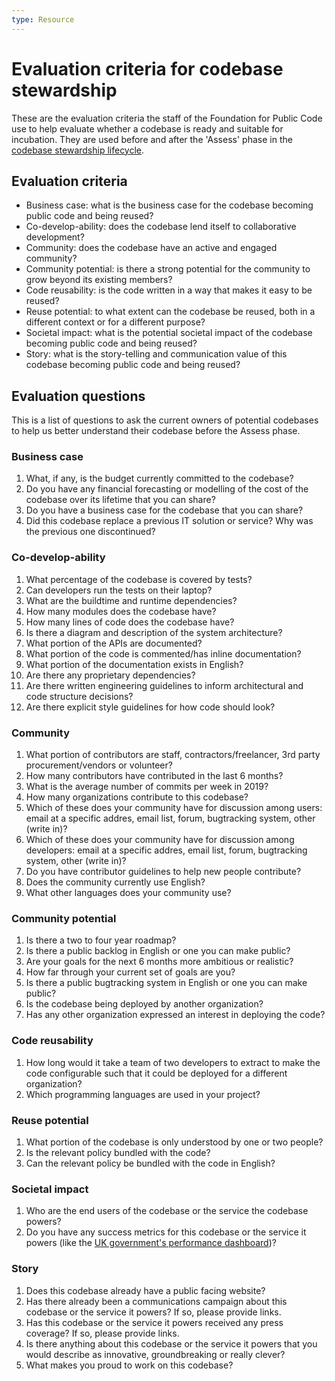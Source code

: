 ```yaml
---
type: Resource
---
```


# Evaluation criteria for codebase stewardship

These are the evaluation criteria the staff of the Foundation for Public Code use to help evaluate whether a codebase is ready and suitable for incubation. They are used before and after the 'Assess' phase in the [codebase stewardship lifecycle](lifecycle.md).

## Evaluation criteria

* Business case: what is the business case for the codebase becoming public code and being reused?
* Co-develop-ability: does the codebase lend itself to collaborative development?
* Community: does the codebase have an active and engaged community?
* Community potential: is there a strong potential for the community to grow beyond its existing members?
* Code reusability: is the code written in a way that makes it easy to be reused?
* Reuse potential: to what extent can the codebase be reused, both in a different context or for a different purpose?
* Societal impact: what is the potential societal impact of the codebase becoming public code and being reused?
* Story: what is the story-telling and communication value of this codebase becoming public code and being reused?  

## Evaluation questions

This is a list of questions to ask the current owners of potential codebases to help us better understand their codebase before the Assess phase.

### Business case

1. What, if any, is the budget currently committed to the codebase?
2. Do you have any financial forecasting or modelling of the cost of the codebase over its lifetime that you can share?
3. Do you have a business case for the codebase that you can share?
4. Did this codebase replace a previous IT solution or service? Why was the previous one discontinued?

### Co-develop-ability

1. What percentage of the codebase is covered by tests?
2. Can developers run the tests on their laptop?
3. What are the buildtime and runtime dependencies?
4. How many modules does the codebase have?
5. How many lines of code does the codebase have?
6. Is there a diagram and description of the system architecture?
7. What portion of the APIs are documented?
8. What portion of the code is commented/has inline documentation?
9. What portion of the documentation exists in English?
10. Are there any proprietary dependencies?
11. Are there written engineering guidelines to inform architectural and code structure decisions?
12. Are there explicit style guidelines for how code should look?

### Community

1. What portion of contributors are staff, contractors/freelancer, 3rd party procurement/vendors or volunteer?
2. How many contributors have contributed in the last 6 months?
3. What is the average number of commits per week in 2019?
4. How many organizations contribute to this codebase?
5. Which of these does your community have for discussion among users: email at a specific addres, email list, forum, bugtracking system, other (write in)?
6. Which of these does your community have for discussion among developers: email at a specific addres, email list, forum, bugtracking system, other (write in)?
7. Do you have contributor guidelines to help new people contribute?
8. Does the community currently use English?
9. What other languages does your community use?

### Community potential

1. Is there a two to four year roadmap?
2. Is there a public backlog in English or one you can make public?
3. Are your goals for the next 6 months more ambitious or realistic?
4. How far through your current set of goals are you?
5. Is there a public bugtracking system in English or one you can make public?
6. Is the codebase being deployed by another organization?
7. Has any other organization expressed an interest in deploying the code?

### Code reusability

1. How long would it take a team of two developers to extract to make the code configurable such that it could be deployed for a different organization?
2. Which programming languages are used in your project?

### Reuse potential

1. What portion of the codebase is only understood by one or two people?
2. Is the relevant policy bundled with the code?
3. Can the relevant policy be bundled with the code in English?

### Societal impact

1. Who are the end users of the codebase or the service the codebase powers?
2. Do you have any success metrics for this codebase or the service it powers (like the [UK government's performance dashboard](https://www.gov.uk/performance))?

### Story

1. Does this codebase already have a public facing website?
2. Has there already been a communications campaign about this codebase or the service it powers? If so, please provide links.
3. Has this codebase or the service it powers received any press coverage? If so, please provide links.
4. Is there anything about this codebase or the service it powers that you would describe as innovative, groundbreaking or really clever?
5. What makes you proud to work on this codebase?
